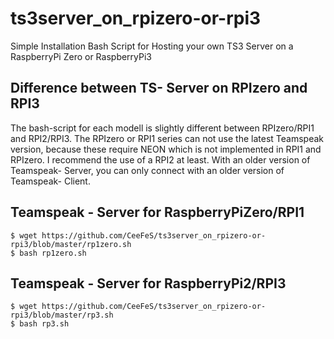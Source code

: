 # ts3server_on_rpizero-or-rpi3
Simple Installation Bash Script for Hosting your own TS3 Server on a RaspberryPi Zero or RaspberryPi3

## Difference between TS- Server on RPIzero and RPI3
The bash-script for each modell is slightly different between RPIzero/RPI1 and RPI2/RPI3. The RPIzero or RPI1 series can not use the latest Teamspeak version, because these require NEON which is not implemented in RPI1 and RPIzero.
I recommend the use of a RPI2 at least. With an older version of Teamspeak- Server, you can only connect with an older version of Teamspeak- Client. 

## Teamspeak - Server for RaspberryPiZero/RPI1
``` 
$ wget https://github.com/CeeFeS/ts3server_on_rpizero-or-rpi3/blob/master/rp1zero.sh
$ bash rp1zero.sh
```

## Teamspeak - Server for RaspberryPi2/RPI3

``` 
$ wget https://github.com/CeeFeS/ts3server_on_rpizero-or-rpi3/blob/master/rp3.sh
$ bash rp3.sh
```
